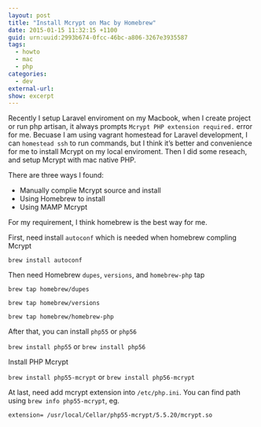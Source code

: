 ```yaml
--- 
layout: post
title: "Install Mcrypt on Mac by Homebrew"
date: 2015-01-15 11:32:15 +1100
guid: urn:uuid:2993b674-0fcc-46bc-a806-3267e3935587
tags:
  - howto
  - mac
  - php
categories:
  - dev
external-url: 
show: excerpt
---
```


Recently I setup Laravel enviroment on my Macbook, when I create project or run php artisan, it always prompts `Mcrypt PHP extension required.` error for me. Becuase I am using vagrant homestead for Laravel development, I can `homestead ssh` to run commands, but I think it’s better and convenience for me to install Mcrypt on my local enviroment. Then I did some reseach, and setup Mcrypt with mac native PHP.  

There are three ways I found:

- Manually complie Mcrypt source and install
- Using Homebrew to install
- Using MAMP Mcrypt

For my requirement, I think homebrew is the best way for me.

First, need install `autoconf` which is needed when homebrew compling Mcrypt

`brew install autoconf`

Then need Homebrew `dupes`, `versions`, and `homebrew-php` tap

`brew tap homebrew/dupes`

`brew tap homebrew/versions`

`brew tap homebrew/homebrew-php`

After that, you can install `php55` or `php56`

`brew install php55`
or
`brew install php56`

Install PHP Mcrypt

`brew install php55-mcrypt`
or
`brew install php56-mcrypt`

At last, need add mcrypt extension into `/etc/php.ini`. You can find path using `brew info php55-mcrypt`, eg.

`extension= /usr/local/Cellar/php55-mcrypt/5.5.20/mcrypt.so`




